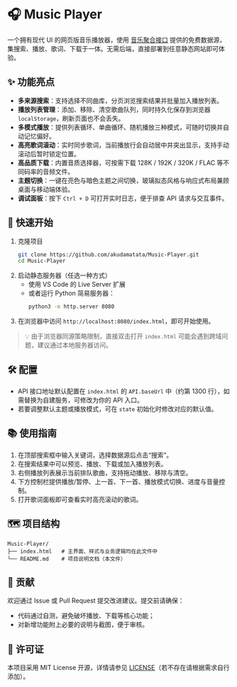 # 🎧 Music Player

一个拥有现代 UI 的网页版音乐播放器，使用 [音乐聚合接口](https://music-api.gdstudio.xyz/api.php) 提供的免费数据源，集搜索、播放、歌词、下载于一体。无需后端，直接部署到任意静态网站即可体验。

## ✨ 功能亮点
- **多来源搜索**：支持选择不同曲库，分页浏览搜索结果并批量加入播放列表。
- **播放列表管理**：添加、移除、清空歌曲队列，同时持久化保存到浏览器 `localStorage`，刷新页面也不会丢失。
- **多模式播放**：提供列表循环、单曲循环、随机播放三种模式，可随时切换并自动记忆偏好。
- **高亮歌词滚动**：实时同步歌词，当前播放行会自动居中并突出显示，支持手动滚动后暂时锁定位置。
- **高品质下载**：内置音质选择器，可按需下载 128K / 192K / 320K / FLAC 等不同码率的音频文件。
- **主题切换**：一键在亮色与暗色主题之间切换，玻璃拟态风格与响应式布局兼顾桌面与移动端体验。
- **调试面板**：按下 `Ctrl + D` 可打开实时日志，便于排查 API 请求与交互事件。

## 🚀 快速开始
1. 克隆项目
   ```bash
   git clone https://github.com/akudamatata/Music-Player.git
   cd Music-Player
   ```
2. 启动静态服务器（任选一种方式）
   - 使用 VS Code 的 Live Server 扩展
   - 或者运行 Python 简易服务器：
     ```bash
     python3 -m http.server 8080
     ```
3. 在浏览器中访问 `http://localhost:8080/index.html`，即可开始使用。

> 💡 由于浏览器同源策略限制，直接双击打开 `index.html` 可能会遇到跨域问题，建议通过本地服务器访问。

## 🛠️ 配置
- API 接口地址默认配置在 `index.html` 的 `API.baseUrl` 中（约第 1300 行），如需替换为自建服务，可修改为你的 API 入口。
- 若要调整默认主题或播放模式，可在 `state` 初始化时修改对应的默认值。

## 📚 使用指南
1. 在顶部搜索框中输入关键词，选择数据源后点击“搜索”。
2. 在搜索结果中可以预览、播放、下载或加入播放列表。
3. 右侧播放列表展示当前排队歌曲，支持拖动播放、移除与清空。
4. 下方控制栏提供播放/暂停、上一首、下一首、播放模式切换、进度与音量控制。
5. 打开歌词面板即可查看实时高亮滚动的歌词。

## 🗺️ 项目结构
```
Music-Player/
├── index.html   # 主界面、样式与业务逻辑均在此文件中
└── README.md    # 项目说明文档（本文件）
```

## 🤝 贡献
欢迎通过 Issue 或 Pull Request 提交改进建议。提交前请确保：
- 代码通过自测，避免破坏播放、下载等核心功能；
- 对新增功能附上必要的说明与截图，便于审核。

## 📄 许可证
本项目采用 MIT License 开源，详情请参见 [LICENSE](LICENSE)（若不存在请根据需求自行添加）。
